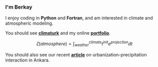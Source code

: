 ### I'm Berkay 

I enjoy coding in **Python** and **Fortran**, and am interested in climate and atmospheric modeling.

You should see [**climaturk**](https://climaturk.com/) and my online [**portfolio**](https://berkaydonmezs.github.io/).

$$
\zeta(atmosphere) = \int_{weather}^{climate} t^{init}e^{projection}dt\
$$

You should also see our recent [**article**](https://doi.org/10.1016/j.uclim.2022.101316) on urbanization-precipitation interaction in Ankara.

